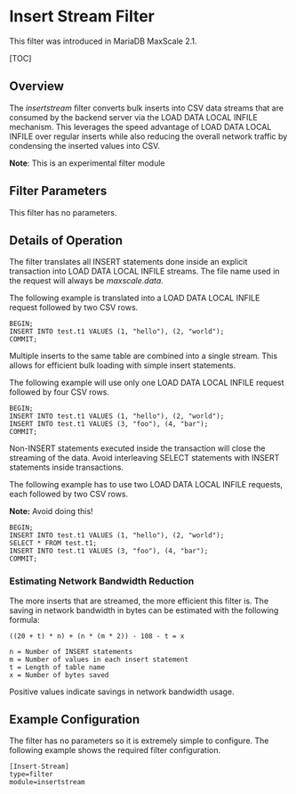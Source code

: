 # Insert Stream Filter

This filter was introduced in MariaDB MaxScale 2.1.

[TOC]

## Overview
The _insertstream_ filter converts bulk inserts into CSV data streams that are
consumed by the backend server via the LOAD DATA LOCAL INFILE mechanism. This
leverages the speed advantage of LOAD DATA LOCAL INFILE over regular inserts
while also reducing the overall network traffic by condensing the inserted
values into CSV.

**Note**: This is an experimental filter module

## Filter Parameters

This filter has no parameters.

## Details of Operation

The filter translates all INSERT statements done inside an explicit transaction
into LOAD DATA LOCAL INFILE streams. The file name used in the request will
always be _maxscale.data_.

The following example is translated into a LOAD DATA LOCAL INFILE request
followed by two CSV rows.

```
BEGIN;
INSERT INTO test.t1 VALUES (1, "hello"), (2, "world");
COMMIT;
```

Multiple inserts to the same table are combined into a single stream. This
allows for efficient bulk loading with simple insert statements.

The following example will use only one LOAD DATA LOCAL INFILE request followed
by four CSV rows.

```
BEGIN;
INSERT INTO test.t1 VALUES (1, "hello"), (2, "world");
INSERT INTO test.t1 VALUES (3, "foo"), (4, "bar");
COMMIT;
```

Non-INSERT statements executed inside the transaction will close the streaming
of the data. Avoid interleaving SELECT statements with INSERT statements inside
transactions.

The following example has to use two LOAD DATA LOCAL INFILE requests, each
followed by two CSV rows.

**Note:** Avoid doing this!

```
BEGIN;
INSERT INTO test.t1 VALUES (1, "hello"), (2, "world");
SELECT * FROM test.t1;
INSERT INTO test.t1 VALUES (3, "foo"), (4, "bar");
COMMIT;
```

### Estimating Network Bandwidth Reduction

The more inserts that are streamed, the more efficient this filter is. The
saving in network bandwidth in bytes can be estimated with the following
formula:

```
((20 + t) * n) + (n * (m * 2)) - 108 - t = x

n = Number of INSERT statements
m = Number of values in each insert statement
t = Length of table name
x = Number of bytes saved
```

Positive values indicate savings in network bandwidth usage.

## Example Configuration

The filter has no parameters so it is extremely simple to configure. The
following example shows the required filter configuration.

```
[Insert-Stream]
type=filter
module=insertstream
```

